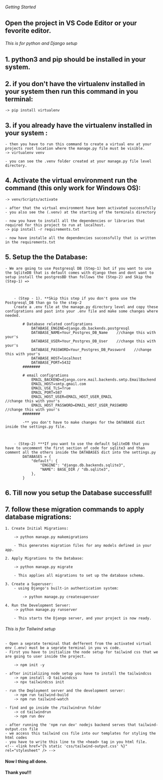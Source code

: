 ###### Getting Started

## Open the project in VS Code Editor or your fevorite editor.

###### This is for python and Django setup ###########

## 1. python3 and pip should be installed in your system.

## 2. if you don't have the virtualenv installed in your system then run this command in you terminal:
	-> pip install virtualenv


## 3. if you already have the virtualenv installed in your system :
    - then you have to run this command to create a virtual env at your projects root location where the manage.py file must be visible.
    -> virtualenv venv

    - you can see the .venv folder created at your manage.py file level directory.

## 4. Activate the virtual environment run the command (this only work for Windows OS):
    -> venv/Scripts/activate

    - after that the virtual environment have been activated successfully
    - you also see the (.venv) at the starting of the terminals directory

    - now you have to install all the dependencies or libraries that required for this project to run at localhost.
    -> pip install -r requirements.txt

    - now have installe all the dependencies successfully that is written in the requirements.txt

## 5. Setup the the Database:
    - We are going to use Postgresql DB (Step-1) but if you want to use the SqliteDB that is default comes with django then and dont want to setup install the postgresBD than follows the (Step-2) and Skip the (Step-1) =>
        
        

        - (Step - 1). **Skip this step if you don't gona use the Postgresql_DB than go to the step-2
        Create a .env file at the manage.py directory level and copy these configrations and past into your .env file and make some changes where needed.

            # Database related configrations
                DATABASE_ENGINE=django.db.backends.postgresql
                DATABASE_NAME=Your_Postgres_DB_Name    //change this with your's
                DATABASE_USER=Your_Postgres_DB_User    //change this with your's
                DATABASE_PASSWORD=Your_Postgres_DB_Password    //change this with your's
                DATABASE_HOST=localhost
                DATABASE_PORT=5432
            ########

            # email configrations
                EMAIL_BACKEND=django.core.mail.backends.smtp.EmailBackend
                EMAIL_HOST=smtp.gmail.com
                EMAIL_USE_TLS=True
                EMAIL_PORT=587
                EMAIL_HOST_USER=EMAIL_HOST_USER_EMAIL               //change this with your's
                EMAIL_HOST_PASSWORD=EMAIL_HOST_USER_PASSWORD        //change this with your's
            ########

            -** you don't have to make changes for the DATABASE dict inside the settings.py file.
            


        - (Step-2) ***If you want to use the default SqliteDB that you have to uncomment the first section of code for sqlite3 and than comment all the others inside the DATABASES dict into the settings.py
            DATABASES = {
                "default": {
                    "ENGINE": "django.db.backends.sqlite3",
                    "NAME": BASE_DIR / "db.sqlite3",
                },
            }
## 6. Till now you setup the Database successfull!


## 7. follow these migration commands to apply database migrations:
    1. Create Initial Migrations:

        -> python manage.py makemigrations

        - This generates migration files for any models defined in your app.

    2. Apply Migrations to the Database:

        -> python manage.py migrate

        - This applies all migrations to set up the database schema.

    3. Create a Superuser:
        - using Django's built-in authentication system:

            -> python manage.py createsuperuser

    4. Run the Development Server:
        -> python manage.py runserver

        - This starts the Django server, and your project is now ready.


    
###### This is for Tailwind setup  #############
    - Open a seprate terminal that defferent from the activated virtual env (.env) must be a seprate terminal in you vs code.
    - First you have to initialize the node setup for tailwind css that we are going to user inside the project.
    
        -> npm init -y

    - after initializing node setup you have to install the tailwindcss 
        -> npm install -D tailwindcss
        -> npx tailwindcss init

    - run the Deployment server and the development server:
        -> npm run tailwind-build
        -> npm run tailwind-watch

    - find and go inside the /tailwindrun folder
        -> cd tailwindrun
        -> npm run dev

    - after running the 'npm run dev' nodejs backend serves that tailwind-output.css file
    - we access this tailwind css file into our templates for styling the html codes
    - you have to write this line to the <head> tag in you html file. 
    <!-- <link href="{% static 'css/tailwind-output.css' %}" rel="stylesheet" /> -->



#### Now I thing all done.

#### Thank you!!! ##########


